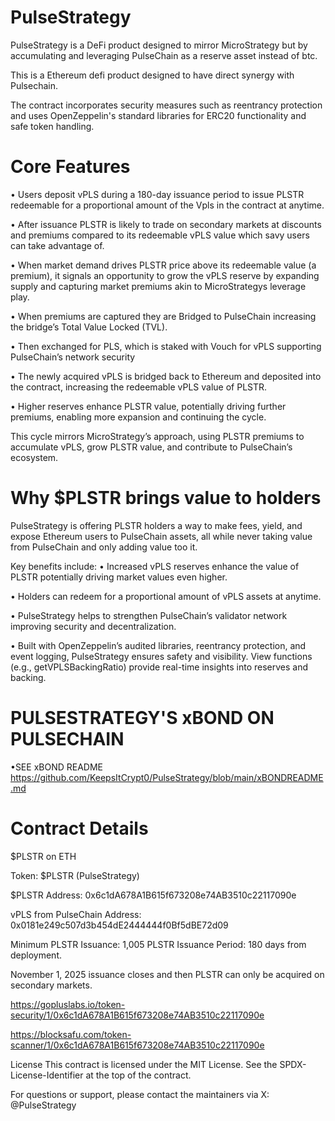 # PulseStrategy

 
PulseStrategy is a DeFi product designed to mirror MicroStrategy but by accumulating and leveraging PulseChain as a reserve asset instead of btc.

This is a Ethereum defi product designed to have direct synergy with Pulsechain.

The contract incorporates security measures such as reentrancy protection and uses OpenZeppelin's standard libraries for ERC20 functionality and safe token handling.



# Core Features 

• Users deposit vPLS during a 180-day issuance period to issue PLSTR redeemable for a proportional amount of the Vpls in the contract at anytime.

• After issuance PLSTR is likely to trade on secondary markets at discounts and premiums compared to its redeemable vPLS value which savy users can take advantage of.

• When market demand drives PLSTR price above its redeemable value (a premium), it signals an opportunity to grow the vPLS reserve by expanding supply and capturing market premiums akin to MicroStrategys leverage play.

• When premiums are captured they are Bridged to PulseChain increasing the bridge’s Total Value Locked (TVL).

• Then exchanged for PLS, which is staked with Vouch for vPLS supporting PulseChain’s network security

• The newly acquired vPLS is bridged back to Ethereum and deposited into the contract, increasing the redeemable vPLS value of PLSTR.

• Higher reserves enhance PLSTR value, potentially driving further premiums, enabling more expansion and continuing the cycle.

This cycle mirrors MicroStrategy’s approach, using PLSTR premiums to accumulate vPLS, grow PLSTR value, and contribute to PulseChain’s ecosystem.


# Why $PLSTR brings value to holders

PulseStrategy is offering PLSTR holders a way to make fees, yield, and expose Ethereum users to PulseChain assets, all while never taking value from PulseChain and only adding value too it.

Key benefits include:
• Increased vPLS reserves enhance the value of PLSTR potentially driving market values even higher. 

• Holders can redeem for a proportional amount of vPLS assets at anytime.

• PulseStrategy helps to strengthen PulseChain’s validator network improving security and decentralization.

• Built with OpenZeppelin’s audited libraries, reentrancy protection, and event logging, PulseStrategy ensures safety and visibility. View functions (e.g., getVPLSBackingRatio) provide real-time insights into reserves and backing.



# PULSESTRATEGY'S xBOND ON PULSECHAIN

•SEE xBOND README
https://github.com/KeepsItCrypt0/PulseStrategy/blob/main/xBONDREADME.md



# Contract Details 

$PLSTR on ETH

Token: $PLSTR (PulseStrategy)

$PLSTR Address: 0x6c1dA678A1B615f673208e74AB3510c22117090e

vPLS from PulseChain Address: 0x0181e249c507d3b454dE2444444f0Bf5dBE72d09

Minimum PLSTR Issuance: 1,005 PLSTR
Issuance Period: 180 days from deployment.

November 1, 2025 issuance closes and then PLSTR can only be acquired on secondary markets.


https://gopluslabs.io/token-security/1/0x6c1dA678A1B615f673208e74AB3510c22117090e

https://blocksafu.com/token-scanner/1/0x6c1dA678A1B615f673208e74AB3510c22117090e


License
This contract is licensed under the MIT License. See the SPDX-License-Identifier at the top of the contract.

For questions or support, please contact the maintainers via X: @PulseStrategy
